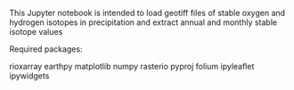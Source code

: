 This Jupyter notebook is intended to load geotiff files of stable oxygen and hydrogen isotopes in precipitation and extract annual and monthly stable isotope values

Required packages:

rioxarray
earthpy
matplotlib
numpy
rasterio
pyproj
folium
ipyleaflet
ipywidgets
